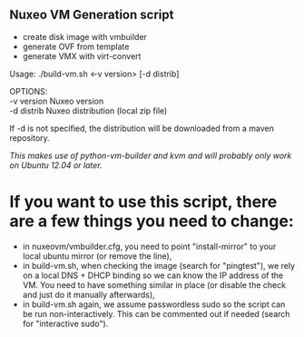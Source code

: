 ## Nuxeo VM Generation script

- create disk image with vmbuilder
- generate OVF from template
- generate VMX with virt-convert


Usage: ./build-vm.sh &lt;-v version> [-d distrib]

OPTIONS:  
  -v version  Nuxeo version  
  -d distrib  Nuxeo distribution (local zip file)

If -d is not specified, the distribution will be downloaded from a maven repository.


*This makes use of python-vm-builder and kvm and will probably only work on Ubuntu 12.04 or later.*

# If you want to use this script, there are a few things you need to change:
- in nuxeovm/vmbuilder.cfg, you need to point "install-mirror" to your local ubuntu mirror (or remove the line),  
- in build-vm.sh, when checking the image (search for "pingtest"), we rely on a local DNS + DHCP binding so we can know the IP address of the VM. You need to have something similar in place (or disable the check and just do it manually afterwards),  
- in build-vm.sh again, we assume passwordless sudo so the script can be run non-interactively. This can be commented out if needed (search for "interactive sudo").


